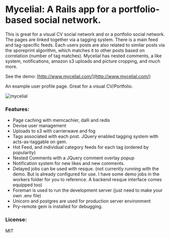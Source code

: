 Mycelial: A Rails app for a portfolio-based social network. 
=========

This is great for a visual CV social network and or a portfolio social network. The pages are linked together via a tagging system. There is a main feed and tag-specific feeds. Each users posts are also related to similar posts via the sporeprint algorithm, which matches it to other posts based on correlation (number of tag matches). Mycelial has nested comments, a like system, notifications, amazon s3 uploads and picture cropping, and much more. 

See the demo: [http://www.mycelial.com/](http://www.mycelial.com/) 

An example user profile page. Great for a visual CV/Portfolio.

![mycelial](https://github.com/damian-sowers/mycelial/raw/master/app/assets/images/landing_page/browser-landing.png)

### Features:

* Page caching with memcachier, dalli and redis
* Devise user management
* Uploads to s3 with carrierwave and fog
* Tags associated with each post. JQuery enabled tagging system with acts-as-taggable on gem. 
* Hot Feed, and individual category feeds for each tag (ordered by popularity)
* Nested Comments with a JQuery comment overlay popup
* Notification system for new likes and new comments. 
* Delayed jobs can be used with resque. (not currently running with the demo. But is already configured for use. I have some demo jobs in the workers folder for you to reference. A backend resque interface comes equipped too)
* Foreman is used to run the development server (just need to make your own .env file)
* Unicorn and postgres are used for production server environment
* Pry-remote gem is installed for debugging. 

### License:

MIT